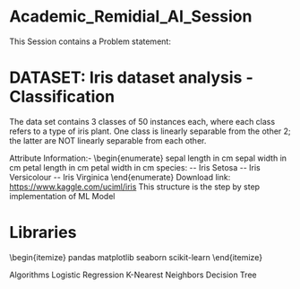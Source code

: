 # Academic_Remidial_AI_Session
This Session contains a Problem statement:
# DATASET: Iris dataset analysis - Classification
The data set contains 3 classes of 50 instances each, where each class refers to a type of iris plant. One class is linearly separable from the other 2; the latter are NOT linearly separable from each other.

Attribute Information:-
\begin{enumerate}
    sepal length in cm
    sepal width in cm
    petal length in cm
    petal width in cm
    species: -- Iris Setosa -- Iris Versicolour -- Iris Virginica
\end{enumerate}
Download link: https://www.kaggle.com/uciml/iris
This structure is the step by step implementation of ML Model

# Libraries
\begin{itemize}
pandas
matplotlib
seaborn
scikit-learn 
\end{itemize}

Algorithms
Logistic Regression
K-Nearest Neighbors
Decision Tree 

